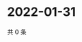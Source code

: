 # 2022-01-31

共 0 条

<!-- BEGIN WEIBO -->
<!-- 最后更新时间 Mon Jan 31 2022 13:08:04 GMT+0800 (China Standard Time) -->

<!-- END WEIBO -->
